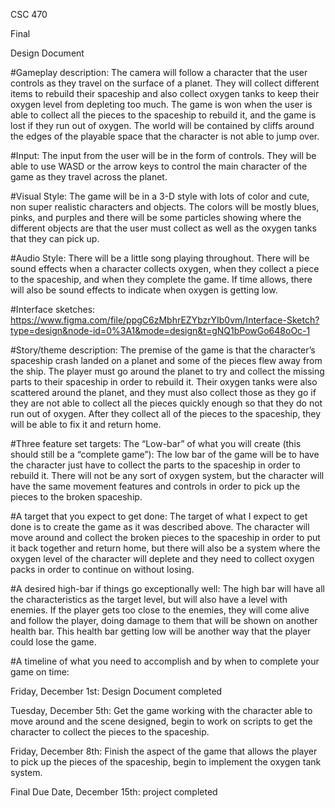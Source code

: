 CSC 470

Final 

Design Document

#Gameplay description:
The camera will follow a character that the user controls as they travel on the surface of a planet. They will collect different items to rebuild their spaceship and also collect oxygen tanks to keep their oxygen level from depleting too much. The game is won when the user is able to collect all the pieces to the spaceship to rebuild it, and the game is lost if they run out of oxygen. The world will be contained by cliffs around the edges of the playable space that the character is not able to jump over. 

#Input:
The input from the user will be in the form of controls. They will be able to use WASD or the arrow keys to control the main character of the game as they travel across the planet. 

#Visual Style:
The game will be in a 3-D style with lots of color and cute, non super realistic characters and objects. The colors will be mostly blues, pinks, and purples and there will be some particles showing where the different objects are that the user must collect as well as the oxygen tanks that they can pick up. 

#Audio Style:
There will be a little song playing throughout. There will be sound effects when a character collects oxygen, when they collect a piece to the spaceship, and when they complete the game. If time allows, there will also be sound effects to indicate when oxygen is getting low. 

#Interface sketches:
https://www.figma.com/file/ppgC6zMbhrEZYbzrYIb0vm/Interface-Sketch?type=design&node-id=0%3A1&mode=design&t=gNQ1bPowGo648oOc-1 

#Story/theme description:
The premise of the game is that the character’s spaceship crash landed on a planet and some of the pieces flew away from the ship. The player must go around the planet to try and collect the missing parts to their spaceship in order to rebuild it. Their oxygen tanks were also scattered around the planet, and they must also collect those as they go if they are not able to collect all the pieces quickly enough so that they do not run out of oxygen. After they collect all of the pieces to the spaceship, they will be able to fix it and return home. 

#Three feature set targets:
The “Low-bar” of what you will create (this should still be a “complete game”):
The low bar of the game will be to have the character just have to collect the parts to the spaceship in order to rebuild it. There will not be any sort of oxygen system, but the character will have the same movement features and controls in order to pick up the pieces to the broken spaceship. 

#A target that you expect to get done:
The target of what I expect to get done is to create the game as it was described above. The character will move around and collect the broken pieces to the spaceship in order to put it back together and return home, but there will also be a system where the oxygen level of the character will deplete and they need to collect oxygen packs in order to continue on without losing. 

#A desired high-bar if things go exceptionally well:
The high bar will have all the characteristics as the target level, but will also have a level with enemies. If the player gets too close to the enemies, they will come alive and follow the player, doing damage to them that will be shown on another health bar. This health bar getting low will be another way that the player could lose the game. 

#A timeline of what you need to accomplish and by when to complete your game on time:

Friday, December 1st: Design Document completed

Tuesday, December 5th: Get the game working with the character able to move around and the scene designed, begin to work on scripts to get the character to collect the pieces to the spaceship.

Friday, December 8th: Finish the aspect of the game that allows the player to pick up the pieces of the spaceship, begin to implement the oxygen tank system. 

Final Due Date, December 15th: project completed
